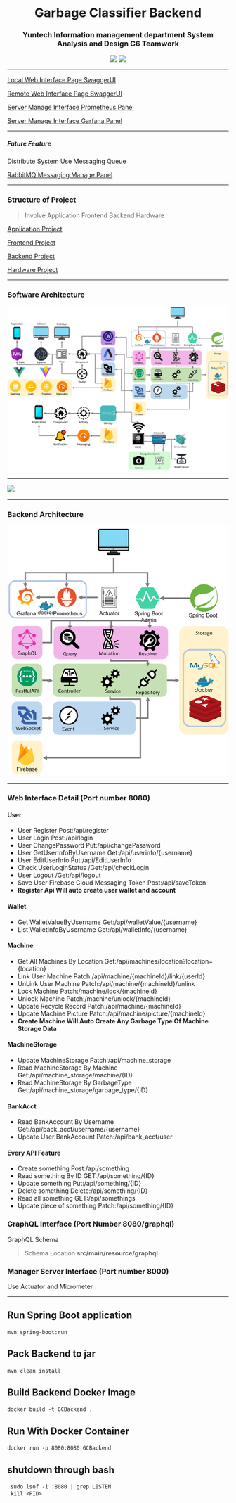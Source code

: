<span style="text-align: center">

# Garbage Classifier Backend
### Yuntech Information management department System Analysis and Design G6 Teamwork

![](https://img.shields.io/github/languages/top/fan9704/Garbage_Classifier_Backend?logo=openjdk&logoColor=%23FFFFFF&style=for-the-badge)
![](https://img.shields.io/github/languages/count/fan9704/Garbage_Classifier_Backend?color=%23005A2B&style=for-the-badge)

</span>


----


[Local Web Interface Page SwaggerUI](http://localhost:8080/swagger-ui/index.html)

[Remote Web Interface Page SwaggerUI](http://140.125.207.230:8080/swagger-ui/index.html)

[Server Manage Interface Prometheus Panel](http://140.125.207.230:9090/)

[Server Manage Interface Garfana Panel](http://140.125.207.230:4000/)


----

##### Future Feature

Distribute System Use Messaging Queue

[RabbitMQ Messaging Manage Panel](http://140.125.207.230:15672/)

----

### Structure of Project

> Involve Application Frontend Backend Hardware

[Application Project](https://github.com/lavender0526/Garbage_Classifier_App)

[Frontend Project](https://github.com/fan9704/Garbage_Classifier_Frontend)

[Backend Project](https://github.com/fan9704/Garbage_Classifier_Backend)

[Hardware Project](https://github.com/fan9704/Garbage_Classifier_Hardware)

----

### Software Architecture


![](./doc/FullStructure.png)

----

![](https://imgdb.net/storage/uploads/8904403f2b093016211626b8dc27a9107a9dc7fea222ef486cdddf2189ce4e41.png)

----

### Backend Architecture

![](./doc/BackendStructure.png)

----

### Web Interface Detail (Port number 8080)
#### User
- User Register Post:/api/register
- User Login Post:/api/login
- User ChangePassword Put:/api/changePassword
- User GetUserInfoByUsername Get:/api/userinfo/{username}
- User EditUserInfo Put:/api/EditUserInfo
- Check UserLoginStatus /Get:/api/checkLogin
- User Logout /Get:/api/logout
- Save User Firebase Cloud Messaging Token Post:/api/saveToken
- **Register Api Will auto create user wallet and account**
#### Wallet
- Get WalletValueByUsername Get:/api/walletValue/{username}
- List WalletInfoByUsername Get:/api/walletInfo/{username}
#### Machine
- Get All Machines By Location Get:/api/machines/location?location={location}
- Link User Machine Patch:/api/machine/{machineId}/link/{userId}
- UnLink User Machine Patch:/api/machine/{machineId}/unlink
- Lock Machine Patch:/machine/lock/{machineId}
- Unlock Machine Patch:/machine/unlock/{machineId}
- Update Recycle Record Patch:/api/machine/{machineId}
- Update Machine Picture Patch:/api/machine/picture/{machineId}
- **Create Machine Will Auto Create Any Garbage Type Of Machine Storage Data**
#### MachineStorage
- Update MachineStorage Patch:/api/machine_storage
- Read MachineStorage By Machine Get:/api/machine_storage/machine/{ID}
- Read MachineStorage By GarbageType Get:/api/machine_storage/garbage_type/{ID}
#### BankAcct
- Read BankAccount By Username Get:/api/back_acct/username/{username}
- Update User BankAccount Patch:/api/bank_acct/user
#### Every API Feature
- Create something Post:/api/something
- Read something By ID  GET:/api/something/{ID}
- Update something Put:/api/something/{ID}
- Delete something Delete:/api/something/{ID}
- Read all something GET:/api/somethings
- Update piece of something Patch:/api/something/{ID}

### GraphQL Interface (Port Number 8080/graphql)

GraphQL Schema

> Schema Location **src/main/resource/graphql**

### Manager Server Interface (Port number 8000)
Use Actuator and Micrometer

----

## Run Spring Boot application
```shell
mvn spring-boot:run
```

## Pack Backend to jar
```shell
mvn clean install
```

## Build Backend Docker Image
```shell
docker build -t GCBackend .
```

## Run With Docker Container
```shell
docker run -p 8080:8080 GCBackend
```

## shutdown through bash
```shell
 sudo lsof -i :8080 | grep LISTEN
 kill <PID>
```

